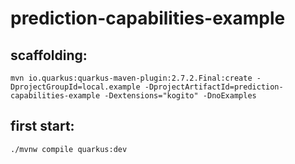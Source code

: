 # prediction-capabilities-example

## scaffolding:

```shell
mvn io.quarkus:quarkus-maven-plugin:2.7.2.Final:create -DprojectGroupId=local.example -DprojectArtifactId=prediction-capabilities-example -Dextensions="kogito" -DnoExamples
```
## first start:

```shell
./mvnw compile quarkus:dev
```
